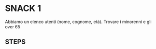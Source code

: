 SNACK 1
======

Abbiamo un elenco utenti (nome, cognome, età).
Trovare i minorenni e gli over 65

## STEPS

